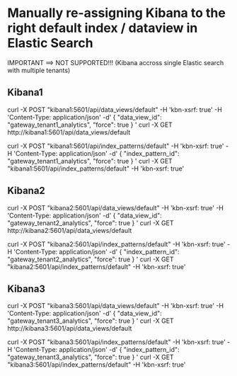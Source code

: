
# Manually re-assigning Kibana to the right default index / dataview in Elastic Search

IMPORTANT ==> NOT SUPPORTED!!! (Kibana accross single Elastic search with multiple tenants)

## Kibana1

curl -X POST "kibana1:5601/api/data_views/default" -H 'kbn-xsrf: true' -H 'Content-Type: application/json' -d'
{
  "data_view_id": "gateway_tenant1_analytics",
  "force": true
}
'
curl -X GET http://kibana1:5601/api/data_views/default

curl -X POST "kibana1:5601/api/index_patterns/default" -H 'kbn-xsrf: true' -H 'Content-Type: application/json' -d'
{
  "index_pattern_id": "gateway_tenant1_analytics",
  "force": true
}
'
curl -X GET "kibana1:5601/api/index_patterns/default" -H 'kbn-xsrf: true'

## Kibana2

curl -X POST "kibana2:5601/api/data_views/default" -H 'kbn-xsrf: true' -H 'Content-Type: application/json' -d'
{
  "data_view_id": "gateway_tenant2_analytics",
  "force": true
}
'
curl -X GET http://kibana2:5601/api/data_views/default

curl -X POST "kibana2:5601/api/index_patterns/default" -H 'kbn-xsrf: true' -H 'Content-Type: application/json' -d'
{
  "index_pattern_id": "gateway_tenant2_analytics",
  "force": true
}
'
curl -X GET "kibana2:5601/api/index_patterns/default" -H 'kbn-xsrf: true'

## Kibana3

curl -X POST "kibana3:5601/api/data_views/default" -H 'kbn-xsrf: true' -H 'Content-Type: application/json' -d'
{
  "data_view_id": "gateway_tenant3_analytics",
  "force": true
}
'
curl -X GET http://kibana3:5601/api/data_views/default

curl -X POST "kibana3:5601/api/index_patterns/default" -H 'kbn-xsrf: true' -H 'Content-Type: application/json' -d'
{
  "index_pattern_id": "gateway_tenant3_analytics",
  "force": true
}
'
curl -X GET "kibana3:5601/api/index_patterns/default" -H 'kbn-xsrf: true'
